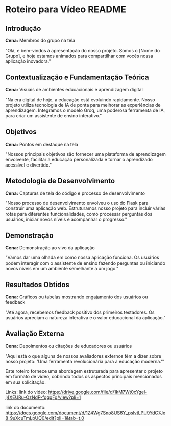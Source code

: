 # Roteiro para Vídeo README

## Introdução
**Cena:** Membros do grupo na tela

"Olá, e bem-vindos à apresentação do nosso projeto. Somos o [Nome do Grupo], e hoje estamos animados para compartilhar com vocês nossa aplicação inovadora."

## Contextualização e Fundamentação Teórica
**Cena:** Visuais de ambientes educacionais e aprendizagem digital

"Na era digital de hoje, a educação está evoluindo rapidamente. Nosso projeto utiliza tecnologia de IA de ponta para melhorar as experiências de aprendizagem. Integramos o modelo Groq, uma poderosa ferramenta de IA, para criar um assistente de ensino interativo."

## Objetivos
**Cena:** Pontos em destaque na tela

"Nossos principais objetivos são fornecer uma plataforma de aprendizagem envolvente, facilitar a educação personalizada e tornar o aprendizado acessível e divertido."

## Metodologia de Desenvolvimento
**Cena:** Capturas de tela do código e processo de desenvolvimento

"Nosso processo de desenvolvimento envolveu o uso do Flask para construir uma aplicação web. Estruturamos nosso projeto para incluir várias rotas para diferentes funcionalidades, como processar perguntas dos usuários, iniciar novos níveis e acompanhar o progresso."

## Demonstração
**Cena:** Demonstração ao vivo da aplicação

"Vamos dar uma olhada em como nossa aplicação funciona. Os usuários podem interagir com o assistente de ensino fazendo perguntas ou iniciando novos níveis em um ambiente semelhante a um jogo."

## Resultados Obtidos
**Cena:** Gráficos ou tabelas mostrando engajamento dos usuários ou feedback

"Até agora, recebemos feedback positivo dos primeiros testadores. Os usuários apreciam a natureza interativa e o valor educacional da aplicação."

## Avaliação Externa
**Cena:** Depoimentos ou citações de educadores ou usuários

"Aqui está o que alguns de nossos avaliadores externos têm a dizer sobre nosso projeto: 'Uma ferramenta revolucionária para a educação moderna.'"

Este roteiro fornece uma abordagem estruturada para apresentar o projeto em formato de vídeo, cobrindo todos os aspectos principais mencionados em sua solicitação.

Links:
link do video: https://drive.google.com/file/d/1kM7Wt0cYgel-j4XEURu-OzNdP-fgqgFg/view?pli=1

link do documento: https://docs.google.com/document/d/1Z4Wg7Sno8US6Y_pslvtLPU9YdC7Jx8_9uXcuTmLpUQ0/edit?pli=1&tab=t.0
